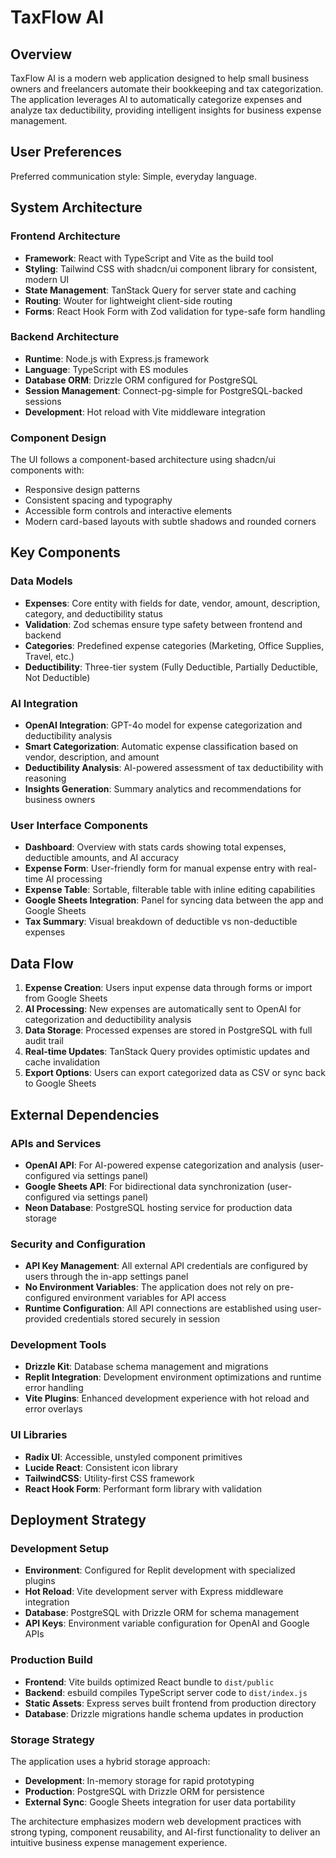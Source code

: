 # TaxFlow AI

## Overview

TaxFlow AI is a modern web application designed to help small business owners and freelancers automate their bookkeeping and tax categorization. The application leverages AI to automatically categorize expenses and analyze tax deductibility, providing intelligent insights for business expense management.

## User Preferences

Preferred communication style: Simple, everyday language.

## System Architecture

### Frontend Architecture
- **Framework**: React with TypeScript and Vite as the build tool
- **Styling**: Tailwind CSS with shadcn/ui component library for consistent, modern UI
- **State Management**: TanStack Query for server state and caching
- **Routing**: Wouter for lightweight client-side routing
- **Forms**: React Hook Form with Zod validation for type-safe form handling

### Backend Architecture
- **Runtime**: Node.js with Express.js framework
- **Language**: TypeScript with ES modules
- **Database ORM**: Drizzle ORM configured for PostgreSQL
- **Session Management**: Connect-pg-simple for PostgreSQL-backed sessions
- **Development**: Hot reload with Vite middleware integration

### Component Design
The UI follows a component-based architecture using shadcn/ui components with:
- Responsive design patterns
- Consistent spacing and typography
- Accessible form controls and interactive elements
- Modern card-based layouts with subtle shadows and rounded corners

## Key Components

### Data Models
- **Expenses**: Core entity with fields for date, vendor, amount, description, category, and deductibility status
- **Validation**: Zod schemas ensure type safety between frontend and backend
- **Categories**: Predefined expense categories (Marketing, Office Supplies, Travel, etc.)
- **Deductibility**: Three-tier system (Fully Deductible, Partially Deductible, Not Deductible)

### AI Integration
- **OpenAI Integration**: GPT-4o model for expense categorization and deductibility analysis
- **Smart Categorization**: Automatic expense classification based on vendor, description, and amount
- **Deductibility Analysis**: AI-powered assessment of tax deductibility with reasoning
- **Insights Generation**: Summary analytics and recommendations for business owners

### User Interface Components
- **Dashboard**: Overview with stats cards showing total expenses, deductible amounts, and AI accuracy
- **Expense Form**: User-friendly form for manual expense entry with real-time AI processing
- **Expense Table**: Sortable, filterable table with inline editing capabilities
- **Google Sheets Integration**: Panel for syncing data between the app and Google Sheets
- **Tax Summary**: Visual breakdown of deductible vs non-deductible expenses

## Data Flow

1. **Expense Creation**: Users input expense data through forms or import from Google Sheets
2. **AI Processing**: New expenses are automatically sent to OpenAI for categorization and deductibility analysis
3. **Data Storage**: Processed expenses are stored in PostgreSQL with full audit trail
4. **Real-time Updates**: TanStack Query provides optimistic updates and cache invalidation
5. **Export Options**: Users can export categorized data as CSV or sync back to Google Sheets

## External Dependencies

### APIs and Services
- **OpenAI API**: For AI-powered expense categorization and analysis (user-configured via settings panel)
- **Google Sheets API**: For bidirectional data synchronization (user-configured via settings panel)
- **Neon Database**: PostgreSQL hosting service for production data storage

### Security and Configuration
- **API Key Management**: All external API credentials are configured by users through the in-app settings panel
- **No Environment Variables**: The application does not rely on pre-configured environment variables for API access
- **Runtime Configuration**: All API connections are established using user-provided credentials stored securely in session

### Development Tools
- **Drizzle Kit**: Database schema management and migrations
- **Replit Integration**: Development environment optimizations and runtime error handling
- **Vite Plugins**: Enhanced development experience with hot reload and error overlays

### UI Libraries
- **Radix UI**: Accessible, unstyled component primitives
- **Lucide React**: Consistent icon library
- **TailwindCSS**: Utility-first CSS framework
- **React Hook Form**: Performant form library with validation

## Deployment Strategy

### Development Setup
- **Environment**: Configured for Replit development with specialized plugins
- **Hot Reload**: Vite development server with Express middleware integration
- **Database**: PostgreSQL with Drizzle ORM for schema management
- **API Keys**: Environment variable configuration for OpenAI and Google APIs

### Production Build
- **Frontend**: Vite builds optimized React bundle to `dist/public`
- **Backend**: esbuild compiles TypeScript server code to `dist/index.js`
- **Static Assets**: Express serves built frontend from production directory
- **Database**: Drizzle migrations handle schema updates in production

### Storage Strategy
The application uses a hybrid storage approach:
- **Development**: In-memory storage for rapid prototyping
- **Production**: PostgreSQL with Drizzle ORM for persistence
- **External Sync**: Google Sheets integration for user data portability

The architecture emphasizes modern web development practices with strong typing, component reusability, and AI-first functionality to deliver an intuitive business expense management experience.